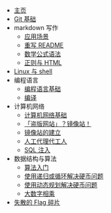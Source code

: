 * [主页](/)
* [Git 基础](/git.md)
* markdown 写作
    * [应用场景](/markdown/question-1.md)
    * [重写 README](/markdown/question-2-1.md)
    * [数学公式语法](/markdown/question-2-2.md)
    * [正则与 HTML](/markdown/question-4.md)
* [Linux 与 shell](/linux-and-shell.md)
* 编程语言
	* [编程语言基础](/programming/question-1.md)
	* [编译](/programming/question-2-2.md)
* 计算机网络
	* [计算机网络基础](/networking/question-1.md)
	* [「盗版网站」？镜像站！](/networking/question-2.md)
	* [镜像站的建立](/networking/question-3.md)
	* [人工代理代工人](/networking/question-4.md)
	* [SQL 注入](/networking/question-5.md)
* 数据结构与算法
	* [算法入门](/algorithm/question-2.md)
	* [使用递归或循环解决硬币问题](/algorithm/question-2-solution-1.md)
	* [使用动态规划解决硬币问题](/algorithm/question-2-solution-2.md)
	* [大数字相乘](/algorithm/question-4.md)
* [失散的 Flag 碎片](/extra-question.md)

